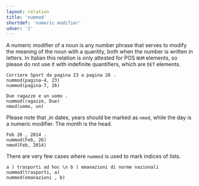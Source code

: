 ```yaml
---
layout: relation
title: 'nummod'
shortdef: 'numeric modifier'
udver: '2'
---
```


A numeric modifier of a noun is any number phrase that serves to modify the meaning of the noun with a quantity, both when the number is written in letters. 
In Italian this relation is only attested for POS <code>NUM</code> elements, so please do not use it with indefinite quantifiers, which are <code>DET</code> elements. 

~~~ sdparse
Corriere Sport da pagina 23 a pagina 26 .
nummod(pagina-4, 23)
nummod(pagina-7, 26)
~~~
~~~ sdparse
Due ragazze e un uomo .
nummod(ragazze, Due)
nmod(uomo, un)
~~~

Please note that ,in dates, years should be marked as <code>nmod</code>, while the day is a numeric modifier. The month is the head.

~~~ sdparse
Feb 26 , 2014 .
nummod(Feb, 26)
nmod(Feb, 2014)
~~~

There are very few cases where <code>nummod</code> is used to mark indices of lists.

~~~ sdparse
a ) trasporti ad hoc \n b ) emanazioni di norme nazionali
nummod(trasporti, a)
nummod(emanazioni , b)
~~~
